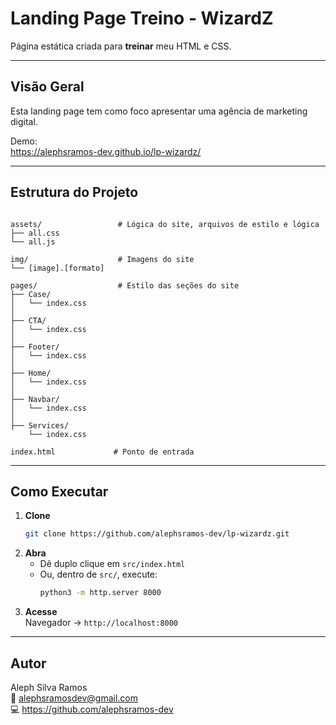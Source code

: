 # Landing Page Treino - WizardZ

Página estática criada para **treinar** meu HTML e CSS.

---

## Visão Geral

Esta landing page tem como foco apresentar uma agência de marketing digital. 

Demo:  
https://alephsramos-dev.github.io/lp-wizardz/

---

## Estrutura do Projeto

```

assets/                 # Lógica do site, arquivos de estilo e lógica
├── all.css  
└── all.js              

img/                    # Imagens do site
└── [image].[formato]

pages/                  # Estilo das seções do site
├── Case/               
│   └── index.css
│
├── CTA/               
│   └── index.css
│
├── Footer/               
│   └── index.css
│
├── Home/               
│   └── index.css
│
├── Navbar/               
│   └── index.css
│
├── Services/               
    └── index.css

index.html             # Ponto de entrada

```

---

## Como Executar

1. **Clone**  
   ```bash
   git clone https://github.com/alephsramos-dev/lp-wizardz.git
   ```
2. **Abra**  
   - Dê duplo clique em `src/index.html`  
   - Ou, dentro de `src/`, execute:
     ```bash
     python3 -m http.server 8000
     ```
3. **Acesse**  
   Navegador → `http://localhost:8000`

---

## Autor

Aleph Silva Ramos  
📧 alephsramosdev@gmail.com  
💻 https://github.com/alephsramos-dev  
